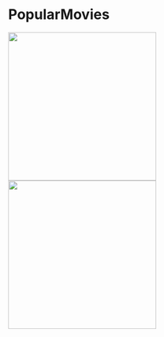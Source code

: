 # PopularMovies

<p float="left">
<img src="https://github.com/cerodriguez46/PopularMovies/blob/master/app/src/main/res/drawable/pmss1.png" width = "300">


<img src="https://github.com/cerodriguez46/PopularMovies/blob/master/app/src/main/res/drawable/pmss2.png" width = "300">
</p>
